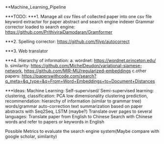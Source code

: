 **Machine_Learning_Pipeline

***TODO:
***1. Manage all csv files of collected paper into one csv file
keyword extractor for paper abstract and search engine indexer
Grammar corrector loaded to search engine: https://github.com/PrithivirajDamodaran/Gramformer 

***2. Spelling corrector: https://github.com/filyp/autocorrect

***3. Web translator

***4. Hierarchy of information:
          a. wordnet: https://wordnet.princeton.edu/ 
          b. similarity: https://github.com/MichelDeudon/variational-siamese-network,
                         https://github.com/MIR-MU/regularized-embeddings
          c.other papers: https://paperswithcode.com/search?q_meta=&q_type=&q=From+Word+Embeddings+to+Document+Distances 

***Ideas:
Machine Learning:
Self-supervised/ Semi-supervised learning: clustering, classification: PCA low dimensionality clustering
prediction, recommendation: hierarchy of information (similar to grammar tree)
words/grammar auto-correction
text summarization based on paper abstracts with Seq2Seq, LSTM (maybe?)
Translate over pages to several languages:
Translate paper from English to Chinese
Search with Chinese words and refer to papers or keywords in English

Possible Metrics to evaluate the search engine system(Maybe compare with google scholar, similarity)


